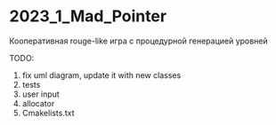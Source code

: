 # 2023_1_Mad_Pointer
Кооперативная rouge-like игра с процедурной генерацией уровней

TODO: 

1) fix uml diagram, update it with new classes
2) tests
3) user input 
4) allocator
5) Cmakelists.txt
